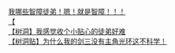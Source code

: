 [我哪些智障徒弟！嗯！就是智障！！！](http://tieba.baidu.com/p/4538994314?see_lz=1&pn=)   
[【](http://tieba.baidu.com/p/4539384214?see_lz=1&pn=)   
[【树洞】我感觉收个小贴心的徒弟好难](http://tieba.baidu.com/p/4540442837?see_lz=1&pn=)   
[【树洞贴】为什么我的剑三没有主角光环这不科学！](http://tieba.baidu.com/p/4539732335?see_lz=1&pn=)   
